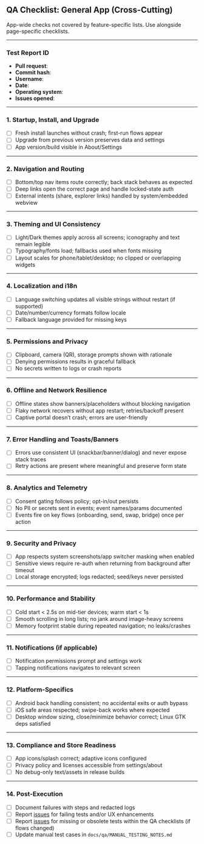 ## QA Checklist: General App (Cross-Cutting)

App-wide checks not covered by feature-specific lists. Use alongside page-specific checklists.

---
### Test Report ID
- **Pull request**: 
- **Commit hash**: 
- **Username**: 
- **Date**: 
- **Operating system**: 
- **Issues opened**: 

---

### 1. Startup, Install, and Upgrade
- [ ] Fresh install launches without crash; first-run flows appear
- [ ] Upgrade from previous version preserves data and settings
- [ ] App version/build visible in About/Settings

---

### 2. Navigation and Routing
- [ ] Bottom/top nav items route correctly; back stack behaves as expected
- [ ] Deep links open the correct page and handle locked-state auth
- [ ] External intents (share, explorer links) handled by system/embedded webview

---

### 3. Theming and UI Consistency
- [ ] Light/Dark themes apply across all screens; iconography and text remain legible
- [ ] Typography/fonts load; fallbacks used when fonts missing
- [ ] Layout scales for phone/tablet/desktop; no clipped or overlapping widgets

---

### 4. Localization and i18n
- [ ] Language switching updates all visible strings without restart (if supported)
- [ ] Date/number/currency formats follow locale
- [ ] Fallback language provided for missing keys

---

### 5. Permissions and Privacy
- [ ] Clipboard, camera (QR), storage prompts shown with rationale
- [ ] Denying permissions results in graceful fallback
- [ ] No secrets written to logs or crash reports

---

### 6. Offline and Network Resilience
- [ ] Offline states show banners/placeholders without blocking navigation
- [ ] Flaky network recovers without app restart; retries/backoff present
- [ ] Captive portal doesn’t crash; errors are user-friendly

---

### 7. Error Handling and Toasts/Banners
- [ ] Errors use consistent UI (snackbar/banner/dialog) and never expose stack traces
- [ ] Retry actions are present where meaningful and preserve form state

---

### 8. Analytics and Telemetry
- [ ] Consent gating follows policy; opt-in/out persists
- [ ] No PII or secrets sent in events; event names/params documented
- [ ] Events fire on key flows (onboarding, send, swap, bridge) once per action

---

### 9. Security and Privacy
- [ ] App respects system screenshots/app switcher masking when enabled
- [ ] Sensitive views require re-auth when returning from background after timeout
- [ ] Local storage encrypted; logs redacted; seed/keys never persisted

---

### 10. Performance and Stability
- [ ] Cold start < 2.5s on mid-tier devices; warm start < 1s
- [ ] Smooth scrolling in long lists; no jank around image-heavy screens
- [ ] Memory footprint stable during repeated navigation; no leaks/crashes

---

### 11. Notifications (if applicable)
- [ ] Notification permissions prompt and settings work
- [ ] Tapping notifications navigates to relevant screen

---

### 12. Platform-Specifics
- [ ] Android back handling consistent; no accidental exits or auth bypass
- [ ] iOS safe areas respected; swipe-back works where expected
- [ ] Desktop window sizing, close/minimize behavior correct; Linux GTK deps satisfied

---

### 13. Compliance and Store Readiness
- [ ] App icons/splash correct; adaptive icons configured
- [ ] Privacy policy and licenses accessible from settings/about
- [ ] No debug-only text/assets in release builds

---

### 14. Post-Execution
- [ ] Document failures with steps and redacted logs
- [ ] Report [issues](https://github.com/KomodoPlatform/komodo-wallet/issues) for failing tests and/or UX enhancements
- [ ] Report [issues](https://github.com/KomodoPlatform/komodo-wallet/issues) for missing or obsolete tests within the QA checklists (if flows changed)
- [ ] Update manual test cases in `docs/qa/MANUAL_TESTING_NOTES.md` 
